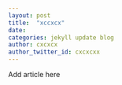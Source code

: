 ```yaml
---
layout: post
title:  "xccxcx"
date:   
categories: jekyll update blog
author: cxcxcx
author_twitter_id: cxcxcxx
---
```

<p>Add article here</p>
